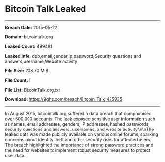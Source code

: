 # Bitcoin Talk Leaked

------------
**Breach Date:** 2015-05-22

**Domain:** bitcointalk.org

**Leaked Count:** 499481

**Leaked Info:** dob,email,gender,ip,password,Security questions and answers,username,Website activity

**File Size:** 208.70 MiB

**File Count:** 1

**File List:** BitcoinTalk.org.txt

**Download:** https://9ghz.com/breach/Bitcoin_Talk_425935

------------
In August 2015, bitcointalk.org suffered a data breach that compromised over 500,000 accounts. The leak exposed sensitive user information such as names, email addresses, genders, IP addresses, hashed passwords, security questions and answers, usernames, and website activity.\n\nThe leaked data was made publicly available on various online forums, sparking concerns about identity theft and other security risks for affected users. The breach highlighted the importance of strong password practices and the need for websites to implement robust security measures to protect user data.
